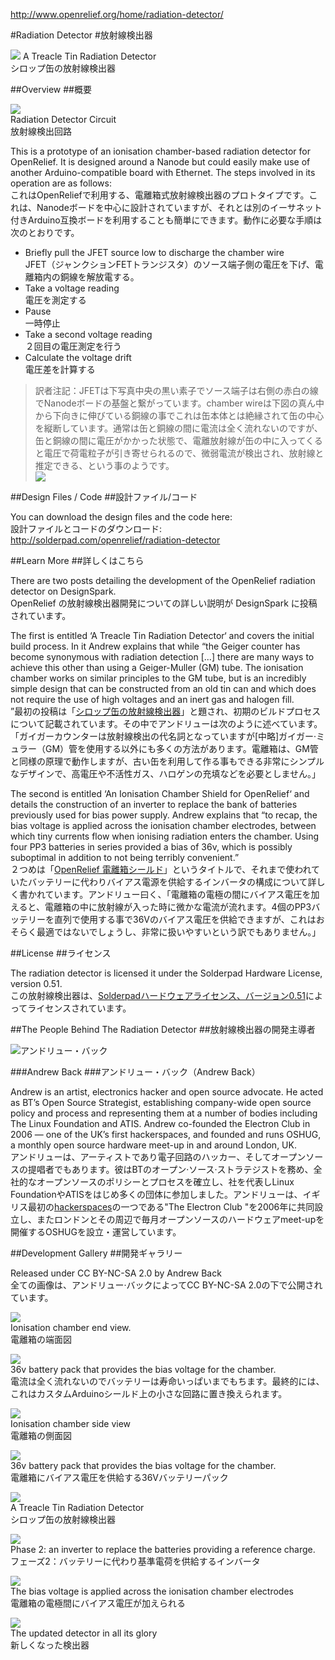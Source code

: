 <http://www.openrelief.org/home/radiation-detector/>

#Radiation Detector
#放射線検出器

![](http://www.openrelief.org/home/wp-content/uploads/2013/06/7255313404_e99bbd8842_o.jpg)
A Treacle Tin Radiation Detector  
シロップ缶の放射線検出器

##Overview
##概要

![](http://www.openrelief.org/home/wp-content/uploads/2013/06/Circuit-300x272.jpg)  
Radiation Detector Circuit  
放射線検出回路

This is a prototype of an ionisation chamber-based radiation detector for OpenRelief. It is designed around a Nanode but could easily make use of another Arduino-compatible board with Ethernet. The steps involved in its operation are as follows:  
これはOpenReliefで利用する、電離箱式放射線検出器のプロトタイプです。これは、Nanodeボードを中心に設計されていますが、それとは別のイーサネット付きArduino互換ボードを利用することも簡単にできます。動作に必要な手順は次のとおりです。

- Briefly pull the JFET source low to discharge the chamber wire  
JFET（ジャンクションFETトランジスタ）のソース端子側の電圧を下げ、電離箱内の銅線を解放電する。
- Take a voltage reading  
電圧を測定する
- Pause  
一時停止
- Take a second voltage reading  
２回目の電圧測定を行う
- Calculate the voltage drift  
電圧差を計算する


> 訳者注記：JFETは下写真中央の黒い素子でソース端子は右側の赤白の線でNanodeボードの基盤と繋がっています。chamber wireは下図の真ん中から下向きに伸びている銅線の事でこれは缶本体とは絶縁されて缶の中心を縦断しています。通常は缶と銅線の間に電流は全く流れないのですが、缶と銅線の間に電圧がかかった状態で、電離放射線が缶の中に入ってくると電圧で荷電粒子が引き寄せられるので、微弱電流が検出され、放射線と推定できる、という事のようです。  
![](http://www.openrelief.org/home/wp-content/uploads/2013/06/7255301718_c0b43fda2c_o-150x150.jpg)  



##Design Files / Code
##設計ファイル/コード

You can download the design files and the code here:  
設計ファイルとコードのダウンロード:   
<http://solderpad.com/openrelief/radiation-detector>


##Learn More
##詳しくはこちら

There are two posts detailing the development of the OpenRelief radiation detector on DesignSpark.  
OpenRelief の放射線検出器開発についての詳しい説明が DesignSpark に投稿されています。

The first is entitled ‘A Treacle Tin Radiation Detector‘ and covers the initial build process. In it Andrew explains that while “the Geiger counter has become synonymous with radiation detection [...] there are many ways to achieve this other than using a Geiger-Muller (GM) tube. The ionisation chamber works on similar principles to the GM tube, but is an incredibly simple design that can be constructed from an old tin can and which does not require the use of high voltages and an inert gas and halogen fill.  
”最初の投稿は「[シロップ缶の放射線検出器][a-treacle-tin-radiation-detector]」と題され、初期のビルドプロセスについて記載されています。その中でアンドリューは次のように述べています。「ガイガーカウンターは放射線検出の代名詞となっていますが[中略]ガイガー·ミュラー（GM）管を使用する以外にも多くの方法があります。電離箱は、GM管と同様の原理で動作しますが、古い缶を利用して作る事もできる非常にシンプルなデザインで、高電圧や不活性ガス、ハロゲンの充填などを必要としません。」

[a-treacle-tin-radiation-detector]:http://www.designspark.com/blog/a-treacle-tin-radiation-detector

The second is entitled ‘An Ionisation Chamber Shield for OpenRelief‘ and details the construction of an inverter to replace the bank of batteries previously used for bias power supply. Andrew explains that “to recap, the bias voltage is applied across the ionisation chamber electrodes, between which tiny currents flow when ionising radiation enters the chamber. Using four PP3 batteries in series provided a bias of 36v, which is possibly suboptimal in addition to not being terribly convenient.”  
２つめは「[OpenRelief 電離箱シールド][an-ionisation-chamber-shield-for-openrelief]」というタイトルで、それまで使われていたバッテリーに代わりバイアス電源を供給するインバータの構成について詳しく書かれています。アンドリュー曰く、「電離箱の電極の間にバイアス電圧を加えると、電離箱の中に放射線が入った時に微かな電流が流れます。4個のPP3バッテリーを直列で使用する事で36Vのバイアス電圧を供給できますが、これはおそらく最適ではないでしょうし、非常に扱いやすいという訳でもありません。」

[an-ionisation-chamber-shield-for-openrelief]:http://www.designspark.com/blog/an-ionisation-chamber-shield-for-openrelief


##License
##ライセンス

The radiation detector is licensed it under the Solderpad Hardware License, version 0.51.  
この放射線検出器は、[Solderpadハードウェアライセンス、バージョン0.51][license]によってライセンスされています。

[license]:http://solderpad.org/licenses/SHL-0.51/


##The People Behind The Radiation Detector
##放射線検出器の開発主導者

![アンドリュー・バック](http://www.openrelief.org/home/wp-content/uploads/2013/06/5a763ed1bba0e43bb8f4cb7ec0d5027c.png)

###Andrew Back
###アンドリュー・バック（Andrew Back）

Andrew is an artist, electronics hacker and open source advocate. He acted as BT’s Open Source Strategist, establishing company-wide open source policy and process and representing them at a number of bodies including The Linux Foundation and ATIS. Andrew co-founded the Electron Club in 2006 — one of the UK’s first hackerspaces, and founded and runs OSHUG, a monthly open source hardware meet-up in and around London, UK.  
アンドリューは、アーティストであり電子回路のハッカー、そしてオープンソースの提唱者でもあります。彼はBTのオープン·ソース·ストラテジストを務め、全社的なオープンソースのポリシーとプロセスを確立し、社を代表しLinux FoundationやATISをはじめ多くの団体に参加しました。アンドリューは、イギリス最初の[hackerspaces]の一つである"The Electron Club "を2006年に共同設立し、またロンドンとその周辺で毎月オープンソースのハードウェアmeet-upを開催するOSHUGを設立・運営しています。

[hackerspaces]:http://hackerspaces.org/wiki/


##Development Gallery
##開発ギャラリー

Released under CC BY-NC-SA 2.0 by Andrew Back  
全ての画像は、アンドリュー·バックによってCC BY-NC-SA 2.0の下で公開されています。

![](http://www.openrelief.org/home/wp-content/uploads/2013/06/7255308008_f2f7d4cb9c_o-150x150.jpg)  
Ionisation chamber end view.  
電離箱の端面図

![](http://www.openrelief.org/home/wp-content/uploads/2013/06/7255301718_c0b43fda2c_o-150x150.jpg)  
36v battery pack that provides the bias voltage for the chamber.  
電流は全く流れないのでバッテリーは寿命いっぱいまでもちます。最終的には、これはカスタムArduinoシールド上の小さな回路に置き換えられます。

![](http://www.openrelief.org/home/wp-content/uploads/2013/06/7255305694_1dd1599410_o-150x150.jpg)  
Ionisation chamber side view  
電離箱の側面図

![](http://www.openrelief.org/home/wp-content/uploads/2013/06/7255310096_c9b487593d_o-150x150.jpg)  
36v battery pack that provides the bias voltage for the chamber.  
電離箱にバイアス電圧を供給する36Vバッテリーパック

![](http://www.openrelief.org/home/wp-content/uploads/2013/06/7255313404_e99bbd8842_o-150x150.jpg)  
A Treacle Tin Radiation Detector  
シロップ缶の放射線検出器

![](http://www.openrelief.org/home/wp-content/uploads/2013/06/Assembled-150x150.jpg)  
Phase 2: an inverter to replace the batteries providing a reference charge.  
フェーズ2：バッテリーに代わり基準電荷を供給するインバータ

![](http://www.openrelief.org/home/wp-content/uploads/2013/06/Connected-150x150.jpg)  
The bias voltage is applied across the ionisation chamber electrodes  
電離箱の電極間にバイアス電圧が加えられる

![](http://www.openrelief.org/home/wp-content/uploads/2013/06/Testing-150x150.jpg)  
The updated detector in all its glory  
新しくなった検出器
